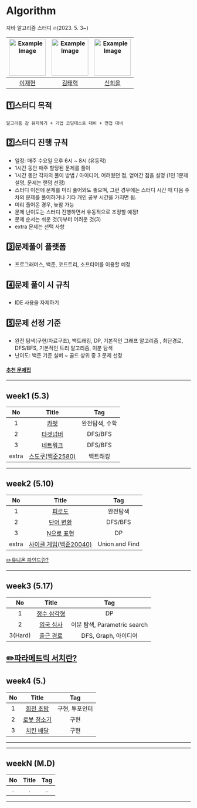 # Algorithm
자바 알고리즘 스터디 🔥(2023. 5. 3~)

| <img src="https://user-images.githubusercontent.com/96612168/234839850-cb8b7ce6-cb11-4230-b83c-3325b075286b.png" alt="Example Image" width="100" height="100"> | <img src="https://user-images.githubusercontent.com/96612168/234839402-a3ea010e-06f3-4255-8e33-9cf72b77fe40.png" alt="Example Image" width="100" height="100">    | <img src="https://user-images.githubusercontent.com/96612168/234839744-6c85274d-0021-4abf-85fa-52ca2fd5ff92.png" alt="Example Image" width="100" height="100">|
| :---:   | :---: | :---: |
| [이재현](https://github.com/versatile0010) | [김태혁](https://github.com/rlaxoqkf)  | [신희을](https://github.com/ShinHeeEul)  |

## 1️⃣스터디 목적
```
알고리즘 감 유지하기 + 기업 코딩테스트 대비 + 면접 대비
```

## 2️⃣스터디 진행 규칙
- 일정: 매주 수요일 오후 6시 ~ 8시 (유동적)
- 1시간 동안 매주 할당된 문제를 풀이
- 1시간 동안 각자의 풀이 방법 / 아이디어, 어려웠던 점, 얻어간 점을 설명 (1인 1문제 설명, 문제는 랜덤 선정)
- 스터디 이전에 문제를 미리 풀어와도 좋으며, 그런 경우에는 스터디 시간 때 다음 주차의 문제를 풀이하거나 기타 개인 공부 시간을 가지면 됨.
- 미리 풀어온 경우, 늦참 가능
- 문제 난이도는 스터디 진행하면서 유동적으로 조정할 예정!
- 문제 순서는 쉬운 것(1)부터 어려운 것(3)
- extra 문제는 선택 사항

## 3️⃣문제풀이 플랫폼
- 프로그래머스, 백준, 코드트리, 소프티어를 이용할 예정

## 4️⃣문제 풀이 시 규칙
- IDE 사용을 자제하기


## 5️⃣문제 선정 기준
- 완전 탐색(구현/자료구조), 백트래킹, DP, 기본적인 그래프 알고리즘 , 최단경로, DFS/BFS, 기본적인 트리 알고리즘, 이분 탐색
- 난이도: 백준 기준 실버 ~ 골드 상위 중 3 문제 선정

#### [추천 문제집](https://www.acmicpc.net/workbook/view/14161)

---
## week1 (5.3)
| No | Title    | Tag|
| :---:   | :---: | :---: |
| 1 | [카펫](https://school.programmers.co.kr/learn/courses/30/lessons/42842)   | 완전탐색, 수학  |
| 2 | [타겟넘버](https://school.programmers.co.kr/learn/courses/30/lessons/43165)| DFS/BFS |
| 3 | [네트워크](https://school.programmers.co.kr/learn/courses/30/lessons/43162) | DFS/BFS  |
|extra| [스도쿠(백준2580)](https://www.acmicpc.net/problem/2580)| 백트래킹 |

---
## week2 (5.10)
| No | Title    | Tag|
| :---:   | :---: | :---: |
| 1 | [피로도](https://school.programmers.co.kr/learn/courses/30/lessons/87946) | 완전탐색  |
| 2 | [단어 변환](https://school.programmers.co.kr/learn/courses/30/lessons/43163) | DFS/BFS  |
| 3 | [N으로 표현](https://school.programmers.co.kr/learn/courses/30/lessons/42895) | DP  |
|extra|[사이클 게임(백준20040)](https://www.acmicpc.net/problem/20040)| Union and Find|

[✏️유니온 파인드란?](https://rachel0115.tistory.com/entry/%EC%9C%A0%EB%8B%88%EC%98%A8-%ED%8C%8C%EC%9D%B8%EB%93%9C-Union-Find-Java)


---




## week3 (5.17)
| No | Title    | Tag|
| :---:   | :---: | :---: |
| 1 | [정수 삼각형](https://school.programmers.co.kr/learn/courses/30/lessons/43105) | DP  |
| 2 | [입국 심사](https://school.programmers.co.kr/learn/courses/30/lessons/43238) | 이분 탐색, Parametric search  |
| 3(Hard) | [출근 경로](https://softeer.ai/practice/info.do?idx=1&eid=1529) | DFS, Graph, 아이디어 |

[✏️파라메트릭 서치란?](https://velog.io/@lake/%EC%9D%B4%EB%B6%84%ED%83%90%EC%83%89-%ED%8C%8C%EB%9D%BC%EB%A9%94%ED%8A%B8%EB%A6%AD-%EC%84%9C%EC%B9%98Parametric-Search)
---


## week4 (5.)
| No | Title    | Tag|
| :---:   | :---: | :---: |
| 1 | [회전 초밥](https://www.acmicpc.net/problem/2531) | 구현, 투포인터 |
| 2 | [로봇 청소기](https://www.acmicpc.net/problem/14503) | 구현 |
| 3 | [치킨 배달](https://www.acmicpc.net/problem/15686) | 구현 |

---


---
## weekN (M.D)
| No | Title    | Tag|
| :---:   | :---: | :---: |
| . | . | .  |
---


